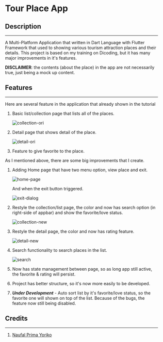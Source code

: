 # Tour Place App

## Description

-------

A Multi-Platform Application that written in Dart Language with Flutter Framework that used to showing various tourism attraction places and their details.
This project is based on my training on Dicoding, but it has many major improvements in it's features.

**DISCLAIMER**: the contents (about the place) in the app are not necessarily true, just being a mock up content.

## Features

-------
Here are several feature in the application that already shown in the tutorial

1. Basic list/collection page that lists all of the places.

    ![collection-ori](./docs/images/collection_page-1.png)

2. Detail page that shows detail of the place.

    ![detail-ori](./docs/images/detail_page-1.png)

3. Feature to give favorite to the place.

As I mentioned above, there are some big improvements that I create.

1. Adding Home page that have two menu option, view place and exit.

    ![home-page](./docs/images/home_page-1.png)

    And when the exit button triggered.

    ![exit-dialog](./docs/images/home_page-2.png)

2. Restyle the collection/list page, the color and now has search option (in right-side of appbar) and show the favorite/love status.

    ![collection-new](./docs/images/collection_page-2.png)

3. Restyle the detail page, the color and now has rating feature.

    ![detail-new](./docs/images/detail_page-2.png)

4. Search functionality to search places in the list.

    ![search](./docs/images/search_widget.png)

5. Now has state management between page, so as long app still active, the favorite & rating will persist.

6. Project has better structure, so it's now more easily to be developed.

7. ***Under Development*** - Auto sort list by it's favorite/love status, so the favorite one will shown on top of the list. Because of the bugs, the feature now still being disabled.

## Credits
-------

1. [Naufal Prima Yoriko](https://github.com/primayoriko)
